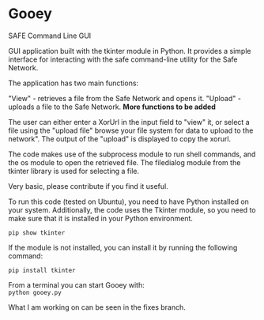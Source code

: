 # Gooey
SAFE Command Line GUI 

GUI application built with the tkinter module in Python. It provides a simple interface for interacting with the safe command-line utility for the Safe Network.

The application has two main functions:

"View" - retrieves a file from the Safe Network and opens it.
"Upload" - uploads a file to the Safe Network.
**More functions to be added**

The user can either enter a XorUrl in the input field to "view" it, or select a file using the "upload file" browse your file system for data to upload to the network". The output of the "upload" is displayed to copy the xorurl.

The code makes use of the subprocess module to run shell commands, and the os module to open the retrieved file. The filedialog module from the tkinter library is used for selecting a file.

Very basic, please contribute if you find it useful.

To run this code (tested on Ubuntu), you need to have Python installed on your system. Additionally, the code uses the Tkinter module, so you need to make sure that it is installed in your Python environment.

`pip show tkinter` <br />

If the module is not installed, you can install it by running the following command:

`pip install tkinter` <br />

From a terminal you can start Gooey with: <br />
`python gooey.py`

What I am working on can be seen in the fixes branch.
